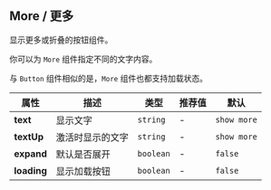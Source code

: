 ## More / 更多

显示更多或折叠的按钮组件。

<ex-code name="ex-more-basic"/>

你可以为 <code>More</code> 组件指定不同的文字内容。

</ex-code>

<ex-code name="ex-more-default"/></ex-code>

<ex-code name="ex-more-loading"/>

与 <code>Button</code> 组件相似的是，<code>More</code> 组件也都支持加载状态。

</ex-code>

<ex-footer edit-link="https://github.com/zeit-ui/vue/edit/master/docs/en-us/components/more.md">

| 属性        | 描述             | 类型      | 推荐值 | 默认        |
| ----------- | ---------------- | --------- | ------ | ----------- |
| **text**    | 显示文字         | `string`  | -      | `show more` |
| **textUp**  | 激活时显示的文字 | `string`  | -      | `show more` |
| **expand**  | 默认是否展开     | `boolean` | -      | `false`     |
| **loading** | 显示加载按钮     | `boolean` | -      | `false`     |

</ex-footer>
